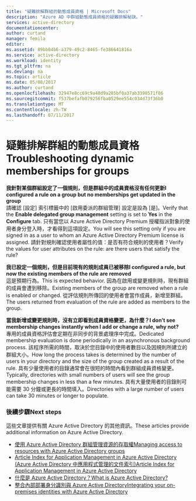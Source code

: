 ```yaml
---
title: "疑難排解群組的動態成員資格 | Microsoft Docs"
description: "Azure AD 中群組動態成員資格的疑難排解秘訣。"
services: active-directory
documentationcenter: 
author: curtand
manager: femila
editor: 
ms.assetid: 89bb04b6-a379-49c2-8465-fe386641816a
ms.service: active-directory
ms.workload: identity
ms.tgt_pltfrm: na
ms.devlang: na
ms.topic: article
ms.date: 05/08/2017
ms.author: curtand
ms.openlocfilehash: 32947e8cc69c9a48d9a285bf0a37ab3398571f86
ms.sourcegitcommit: f537befafb079256fba0529ee554c034d73f36b0
ms.translationtype: MT
ms.contentlocale: zh-TW
ms.lasthandoff: 07/11/2017
---
```

# <a name="troubleshooting-dynamic-memberships-for-groups"></a><span data-ttu-id="4df9f-103">疑難排解群組的動態成員資格</span><span class="sxs-lookup"><span data-stu-id="4df9f-103">Troubleshooting dynamic memberships for groups</span></span>
<span data-ttu-id="4df9f-104">**我針對某個群組設定了一個規則，但是群組中的成員資格沒有任何更新**</span><span class="sxs-lookup"><span data-stu-id="4df9f-104">**I configured a rule on a group but no memberships get updated in the group**</span></span><br/><span data-ttu-id="4df9f-105">請確認 [設定] 索引標籤中的 [啟用委派的群組管理] 設定是設為 [是]。</span><span class="sxs-lookup"><span data-stu-id="4df9f-105">Verify that the **Enable delegated group management** setting is set to **Yes** in the **Configure** tab.</span></span> <span data-ttu-id="4df9f-106">只有當您以 Azure Active Directory Premium 授權指派對象的使用者身分登入時，才看得到這項設定。</span><span class="sxs-lookup"><span data-stu-id="4df9f-106">You will see this setting only if you are signed in as a user to whom an Azure Active Directory Premium license is assigned.</span></span> <span data-ttu-id="4df9f-107">請針對規則確認使用者屬性的值：是否有符合規則的使用者？</span><span class="sxs-lookup"><span data-stu-id="4df9f-107">Verify the values for user attributes on the rule: are there users that satisfy the rule?</span></span>

<span data-ttu-id="4df9f-108">**我已設定一個規則，但是目前現有的規則成員已被移除**</span><span class="sxs-lookup"><span data-stu-id="4df9f-108">**I configured a rule, but now the existing members of the rule are removed**</span></span><br/><span data-ttu-id="4df9f-109">這是預期行為。</span><span class="sxs-lookup"><span data-stu-id="4df9f-109">This is expected behavior.</span></span> <span data-ttu-id="4df9f-110">因為在啟用或變更規則時，現有群組的成員會遭到移除。</span><span class="sxs-lookup"><span data-stu-id="4df9f-110">Existing members of the group are removed when a rule is enabled or changed.</span></span> <span data-ttu-id="4df9f-111">從評估規則所傳回的使用者會當作成員，新增至群組。</span><span class="sxs-lookup"><span data-stu-id="4df9f-111">The users returned from evaluation of the rule are added as members to the group.</span></span>     

<span data-ttu-id="4df9f-112">**當我新增或變更規則時，沒有立即看到成員資格變更，為什麼？**</span><span class="sxs-lookup"><span data-stu-id="4df9f-112">**I don’t see membership changes instantly when I add or change a rule, why not?**</span></span><br/><span data-ttu-id="4df9f-113">專用的成員資格評估會定期在非同步的背景處理序中完成。</span><span class="sxs-lookup"><span data-stu-id="4df9f-113">Dedicated membership evaluation is done periodically in an asynchronous background process.</span></span> <span data-ttu-id="4df9f-114">該程序所需的時間，取決於您目錄中的使用者數目以及因規則所建立的群組大小。</span><span class="sxs-lookup"><span data-stu-id="4df9f-114">How long the process takes is determined by the number of users in your directory and the size of the group created as a result of the rule.</span></span> <span data-ttu-id="4df9f-115">具有少量使用者的目錄通常會在很短的時間內看到群組成員資格變更。</span><span class="sxs-lookup"><span data-stu-id="4df9f-115">Typically, directories with small numbers of users will see the group membership changes in less than a few minutes.</span></span> <span data-ttu-id="4df9f-116">具有大量使用者的目錄則可能需要 30 分鐘或更長的時間填入。</span><span class="sxs-lookup"><span data-stu-id="4df9f-116">Directories with a large number of users can take 30 minutes or longer to populate.</span></span>

### <a name="next-steps"></a><span data-ttu-id="4df9f-117">後續步驟</span><span class="sxs-lookup"><span data-stu-id="4df9f-117">Next steps</span></span>
<span data-ttu-id="4df9f-118">這些文章提供有關 Azure Active Directory 的其他資訊。</span><span class="sxs-lookup"><span data-stu-id="4df9f-118">These articles provide additional information on Azure Active Directory.</span></span>

* [<span data-ttu-id="4df9f-119">使用 Azure Active Directory 群組管理資源的存取權</span><span class="sxs-lookup"><span data-stu-id="4df9f-119">Managing access to resources with Azure Active Directory groups</span></span>](active-directory-manage-groups.md)
* [<span data-ttu-id="4df9f-120">Article Index for Application Management in Azure Active Directory (Azure Active Directory 中應用程式管理的文件索引)</span><span class="sxs-lookup"><span data-stu-id="4df9f-120">Article Index for Application Management in Azure Active Directory</span></span>](active-directory-apps-index.md)
* [<span data-ttu-id="4df9f-121">什麼是 Azure Active Directory？</span><span class="sxs-lookup"><span data-stu-id="4df9f-121">What is Azure Active Directory?</span></span>](active-directory-whatis.md)
* [<span data-ttu-id="4df9f-122">整合內部部署身分識別與 Azure Active Directory</span><span class="sxs-lookup"><span data-stu-id="4df9f-122">Integrating your on-premises identities with Azure Active Directory</span></span>](active-directory-aadconnect.md)
